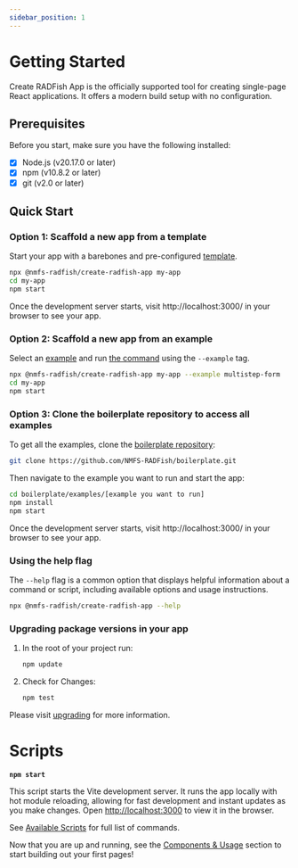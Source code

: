 ```yaml
---
sidebar_position: 1
---
```


# Getting Started

Create RADFish App is the officially supported tool for creating single-page React applications. It offers a modern build setup with no configuration.

## Prerequisites

Before you start, make sure you have the following installed:

- [x] Node.js (v20.17.0 or later)
- [x] npm (v10.8.2 or later)
- [x] git (v2.0 or later)

## Quick Start

### Option 1: Scaffold a new app from a template

Start your app with a barebones and pre-configured [template](./examples-and-templates#templates).

```bash
npx @nmfs-radfish/create-radfish-app my-app
cd my-app
npm start
```

Once the development server starts, visit http://localhost:3000/ in your browser to see your app.

### Option 2: Scaffold a new app from an example

Select an [example](/radfish/developer-documentation/examples-and-templates) and run [the command](./building-your-application/available-scripts/running-example.md) using the `--example` tag.

```bash
npx @nmfs-radfish/create-radfish-app my-app --example multistep-form
cd my-app
npm start
```

### Option 3: Clone the boilerplate repository to access all examples

To get all the examples, clone the [boilerplate repository](https://github.com/NMFS-RADFish/boilerplate):

```bash
git clone https://github.com/NMFS-RADFish/boilerplate.git
```

Then navigate to the example you want to run and start the app:

```bash
cd boilerplate/examples/[example you want to run]
npm install
npm start
```

Once the development server starts, visit http://localhost:3000/ in your browser to see your app.

### Using the help flag

The `--help` flag is a common option that displays helpful information about a command or script, including available options and usage instructions.

```bash
npx @nmfs-radfish/create-radfish-app --help
```

### Upgrading package versions in your app

1. In the root of your project run:
    ```bash
    npm update
    ```

2. Check for Changes:
    ```bash
    npm test
    ```
Please visit [upgrading](./upgrading.md) for more information. 
# Scripts

**`npm start`**

This script starts the Vite development server. It runs the app locally with hot module reloading, allowing for fast development and instant updates as you make changes. Open [http://localhost:3000](http://localhost:3000/) to view it in the browser.

See [Available Scripts](./building-your-application/available-scripts/available-scripts.md) for full list of commands.

Now that you are up and running, see the [Components & Usage](./building-your-application/patterns/components.md) section to start building out your first pages!
